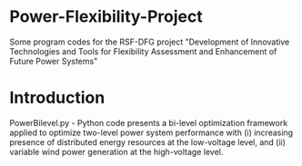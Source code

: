 # Power-Flexibility-Project
Some program codes for the RSF-DFG project "Development of Innovative Technologies and Tools for Flexibility Assessment and Enhancement of Future Power Systems"

# Introduction

PowerBilevel.py - Python code presents a bi-level optimization framework applied to optimize two-level power system performance with (i) increasing presence of distributed energy resources at the low-voltage level, and (ii) variable wind power generation at the high-voltage level. 

